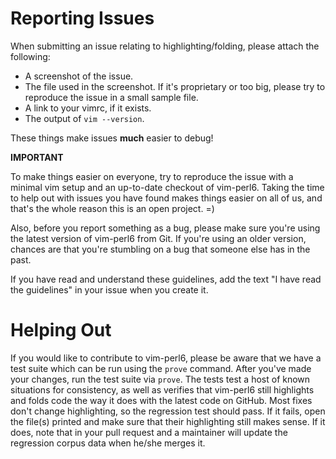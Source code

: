 # Reporting Issues

When submitting an issue relating to highlighting/folding, please attach the following:

  - A screenshot of the issue.
  - The file used in the screenshot.  If it's proprietary or too big, please try
    to reproduce the issue in a small sample file.
  - A link to your vimrc, if it exists.
  - The output of `vim --version`.

These things make issues **much** easier to debug!

**IMPORTANT**

To make things easier on everyone, try to reproduce the issue with a minimal vim setup and an up-to-date
checkout of vim-perl6.  Taking the time to help out with issues you have found makes things easier on all
of us, and that's the whole reason this is an open project. =)

Also, before you report something as a bug, please make sure you're using the latest version of
vim-perl6 from Git.  If you're using an older version, chances are that you're stumbling on a bug that
someone else has in the past.

If you have read and understand these guidelines, add the text "I have read the guidelines" in your issue
when you create it.

# Helping Out

If you would like to contribute to vim-perl6, please be aware that we have a test suite which can
be run using the `prove` command.  After you've made your changes, run the test suite via `prove`.
The tests test a host of known situations for consistency, as well as verifies that vim-perl6 still
highlights and folds code the way it does with the latest code on GitHub.  Most fixes don't change highlighting,
so the regression test should pass.  If it fails, open the file(s) printed and make sure that their highlighting
still makes sense.  If it does, note that in your pull request and a maintainer will update the regression corpus
data when he/she merges it.
